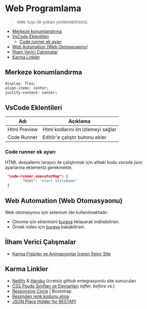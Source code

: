 # Web Programlama <!-- omit in toc -->

> `HOME` tuşu ile yukarı yönlenebilrsiniz.

- [Merkeze konumlandırma](#Merkeze-konumland%C4%B1rma)
- [VsCode Eklentileri](#VsCode-Eklentileri)
  - [Code runner ek ayarı](#Code-runner-ek-ayar%C4%B1)
- [Web Automation (Web Otomasyaonu)](#Web-Automation-Web-Otomasyaonu)
- [İlham Verici Çalışmalar](#%C4%B0lham-Verici-%C3%87al%C4%B1%C5%9Fmalar)
- [Karma Linkler](#Karma-Linkler)

## Merkeze konumlandırma

```css
display: flex;
align-items: center;
justify-content: center;
```

## VsCode Eklentileri

| Adı          | Açıklama                          |
| ------------ | --------------------------------- |
| Html Preview | Html kodlarını ön izlemeyi sağlar |
| Code Runner  | Editör'e çalıştır butonu ekler    |

### Code runner ek ayarı

HTML dosyalarını tarayıcı ile çalıştırmak için alttaki kodu vscode json ayarlarına eklemeniz gerekmekte.

```json
 "code-runner.executorMap": {
        "html": "start $fileName"
 }
```

## Web Automation (Web Otomasyaonu)

Web otomasyonu için selenium ide kullanılmaktadır.

- Chrome için eklentisini [buraya](https://chrome.google.com/webstore/detail/selenium-ide/mooikfkahbdckldjjndioackbalphokd) tıklayarak indirebilirsin.
- Örnek video için [buraya](https://www.youtube.com/watch?v=4I7xay_NV8A) bakabilirsin.

## İlham Verici Çalışmalar

- [Karma Figürler ve Animasyonlar İçeren İlginç Site](https://iuri.is/)

## Karma Linkler

- [Netlify](https://app.netlify.com) & [Heroku](https://www.heroku.com/) ücretsiz github entegrasyonlu site sunucuları
- [CSS Psudo Sınıfları ve Elemanları](https://fatihhayrioglu.com/pseudo-siniflari-ve-pseudo-elementleri/) (_after, before vs._)
- [Responsive Circle](https://codeitdown.com/css-circles/) | Bootstrap
- [Resimden renk kodunu alma](https://html-color-codes.info/colors-from-image/)
- [JSON Place Holder for RESTAPI](https://jsonplaceholder.typicode.com/)
